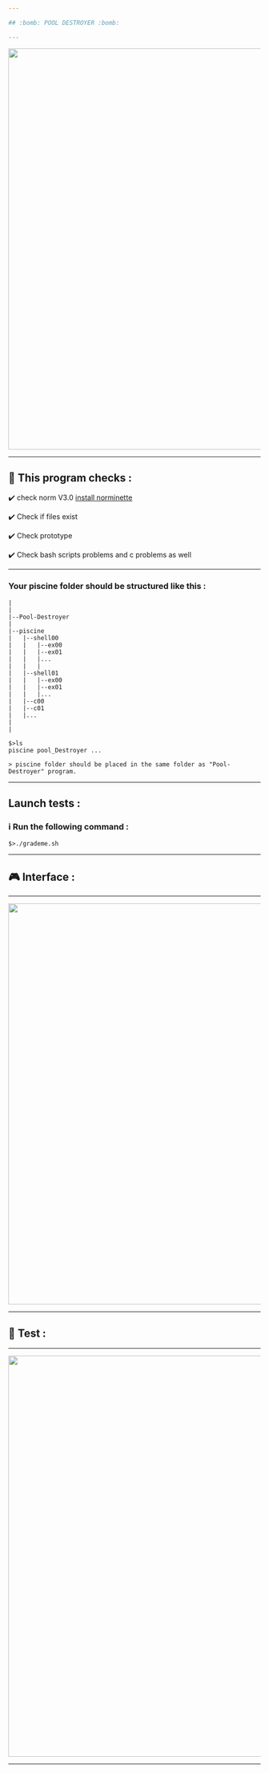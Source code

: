 ```yaml
---

## :bomb: POOL DESTROYER :bomb:

---
```


</p>
<p align="center">
<img src="https://www.willtheterminatorcometrue.com/wp-content/uploads/2015/12/terminator-2-robot.gif" width="800">
</p>

---

## :wrench: This program checks :

:heavy_check_mark: check norm V3.0 [install norminette](https://github.com/42Paris/norminette)

:heavy_check_mark: Check if files exist

:heavy_check_mark: Check prototype

:heavy_check_mark: Check bash scripts problems and c problems as well

---

### Your piscine folder should be structured like this :

```
|
|
|--Pool-Destroyer
|
|--piscine
|	|--shell00
|	|	|--ex00
|	|	|--ex01
|	|	|...
|	|	|
|	|--shell01
|	|	|--ex00
|	|	|--ex01
|	|	|...
|	|--c00
|	|--c01
|	|...
|
|
```

```
$>ls
piscine pool_Destroyer ...
```

```
> piscine folder should be placed in the same folder as "Pool-Destroyer" program.
```

---

## Launch tests :

### :information_source: Run the following command :

```
$>./grademe.sh
```
---

## :video_game: Interface :

---

</p>
<p align="center">
<img src="https://github.com/alaamimi/Pool-Detroyer/blob/master/img/destruction%20v2.0.JPG" width="800">
</p>

---

## :wrench: Test :

---

</p>
<p align="center">
<img src="https://github.com/alaamimi/Pool-Detroyer/blob/master/img/Capture.JPG" width="800">
</p>

---
